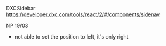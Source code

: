 DXCSidebar https://developer.dxc.com/tools/react/2/#/components/sidenav

NP 19/03

- not able to set the position to left, it's only right
